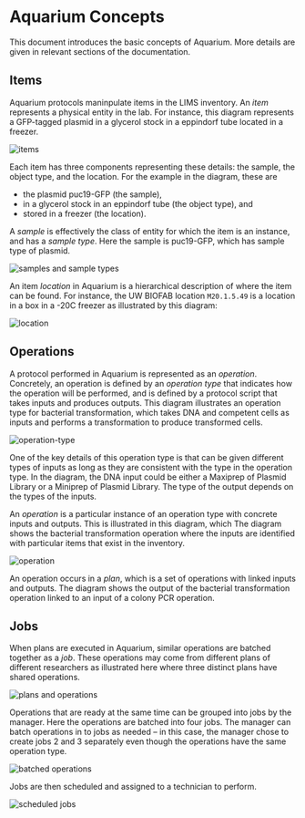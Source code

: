 # Aquarium Concepts

This document introduces the basic concepts of Aquarium.
More details are given in relevant sections of the documentation.

## Items

Aquarium protocols maninpulate items in the LIMS inventory.
An _item_ represents a physical entity in the lab.
For instance, this diagram represents a GFP-tagged plasmid in a glycerol stock in a eppindorf tube located in a freezer.

![items](images/items.png)

Each item has three components representing these details: the sample, the object type, and the location.
For the example in the diagram, these are

- the plasmid puc19-GFP (the sample),
- in a glycerol stock in an eppindorf tube (the object type), and
- stored in a freezer (the location).

A _sample_ is effectively the class of entity for which the item is an instance, and has a _sample type_.
Here the sample is puc19-GFP, which has sample type of plasmid.

![samples and sample types](images/samples.png)

An item *location* in Aquarium is a hierarchical description of where the item can be found.
For instance, the UW BIOFAB location `M20.1.5.49` is a location in a box in a -20C freezer as illustrated by this diagram:

![location](images/location.png)

## Operations

A protocol performed in Aquarium is represented as an _operation_.
Concretely, an operation is defined by an _operation type_ that indicates how the operation will be performed, and is defined by a protocol script that takes inputs and produces outputs.
This diagram illustrates an operation type for bacterial transformation, which takes DNA and competent cells as inputs and performs a transformation to produce transformed cells.

![operation-type](images/operation-type.png)

One of the key details of this operation type is that can be given different types of inputs as long as they are consistent with the type in the operation type.
In the diagram, the DNA input could be either a Maxiprep of Plasmid Library or a Miniprep of Plasmid Library.
The type of the output depends on the types of the inputs.

An _operation_ is a particular instance of an operation type with concrete inputs and outputs.
This is illustrated in this diagram, which The diagram shows the bacterial transformation operation where the inputs are identified with particular items that exist in the inventory.

![operation](images/operation.png)

An operation occurs in a _plan_, which is a set of operations with linked inputs and outputs.
The diagram shows the output of the bacterial transformation operation linked to an input of a colony PCR operation.

## Jobs

When plans are executed in Aquarium, similar operations are batched together as a _job_.
These operations may come from different plans of different researchers as illustrated here where three distinct plans have shared operations.

![plans and operations](images/planned-operations.png)

Operations that are ready at the same time can be grouped into jobs by the manager.
Here the operations are batched into four jobs.
The manager can batch operations in to jobs as needed – in this case, the manager chose to create jobs 2 and 3 separately even though the operations have the same operation type.

![batched operations](images/batched-jobs.png)

Jobs are then scheduled and assigned to a technician to perform.

![scheduled jobs](images/scheduled-jobs.png)
